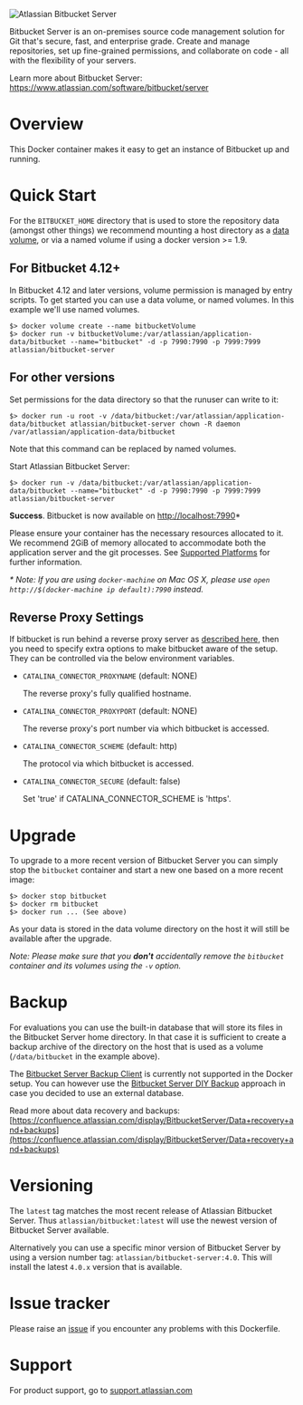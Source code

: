 ![Atlassian Bitbucket Server](https://www.atlassian.com/dam/wac/legacy/bitbucket_logo_landing.png)

Bitbucket Server is an on-premises source code management solution for Git that's secure, fast, and enterprise grade. Create and manage repositories, set up fine-grained permissions, and collaborate on code - all with the flexibility of your servers.

Learn more about Bitbucket Server: <https://www.atlassian.com/software/bitbucket/server>

# Overview

This Docker container makes it easy to get an instance of Bitbucket up and running.

# Quick Start

For the `BITBUCKET_HOME` directory that is used to store the repository data
(amongst other things) we recommend mounting a host directory as a [data volume](https://docs.docker.com/engine/tutorials/dockervolumes/#/data-volumes), or via a named volume if using a docker version >= 1.9. 

## For Bitbucket 4.12+

In Bitbucket 4.12 and later versions, volume permission is managed by entry scripts. To get started you can use a data volume, or named volumes. In this example we'll use named volumes.

    $> docker volume create --name bitbucketVolume
    $> docker run -v bitbucketVolume:/var/atlassian/application-data/bitbucket --name="bitbucket" -d -p 7990:7990 -p 7999:7999 atlassian/bitbucket-server

## For other versions

Set permissions for the data directory so that the runuser can write to it:

    $> docker run -u root -v /data/bitbucket:/var/atlassian/application-data/bitbucket atlassian/bitbucket-server chown -R daemon  /var/atlassian/application-data/bitbucket
    
Note that this command can be replaced by named volumes.

Start Atlassian Bitbucket Server:

    $> docker run -v /data/bitbucket:/var/atlassian/application-data/bitbucket --name="bitbucket" -d -p 7990:7990 -p 7999:7999 atlassian/bitbucket-server

**Success**. Bitbucket is now available on [http://localhost:7990](http://localhost:7990)*

Please ensure your container has the necessary resources allocated to it.
We recommend 2GiB of memory allocated to accommodate both the application server
and the git processes.
See [Supported Platforms](https://confluence.atlassian.com/display/BitbucketServer/Supported+platforms) for further information.
    

_* Note: If you are using `docker-machine` on Mac OS X, please use `open http://$(docker-machine ip default):7990` instead._

## Reverse Proxy Settings

If bitbucket is run behind a reverse proxy server as [described here](https://confluence.atlassian.com/bitbucketserver/proxying-and-securing-bitbucket-server-776640099.html),
then you need to specify extra options to make bitbucket aware of the setup. They can be controlled via the below
environment variables.

* `CATALINA_CONNECTOR_PROXYNAME` (default: NONE)

   The reverse proxy's fully qualified hostname.

* `CATALINA_CONNECTOR_PROXYPORT` (default: NONE)

   The reverse proxy's port number via which bitbucket is accessed.

* `CATALINA_CONNECTOR_SCHEME` (default: http)

   The protocol via which bitbucket is accessed.

* `CATALINA_CONNECTOR_SECURE` (default: false)

   Set 'true' if CATALINA_CONNECTOR_SCHEME is 'https'.

# Upgrade

To upgrade to a more recent version of Bitbucket Server you can simply stop the `bitbucket`
container and start a new one based on a more recent image:

    $> docker stop bitbucket
    $> docker rm bitbucket
    $> docker run ... (See above)

As your data is stored in the data volume directory on the host it will still
be available after the upgrade.

_Note: Please make sure that you **don't** accidentally remove the `bitbucket`
container and its volumes using the `-v` option._

# Backup

For evaluations you can use the built-in database that will store its files in the Bitbucket Server home directory. In that case it is sufficient to create a backup archive of the directory on the host that is used as a volume (`/data/bitbucket` in the example above).

The [Bitbucket Server Backup Client](https://confluence.atlassian.com/display/BitbucketServer/Data+recovery+and+backups) is currently not supported in the Docker setup. You can however use the [Bitbucket Server DIY Backup](https://confluence.atlassian.com/display/BitbucketServer/Using+Bitbucket+Server+DIY+Backup) approach in case you decided to use an external database.

Read more about data recovery and backups: [https://confluence.atlassian.com/display/BitbucketServer/Data+recovery+and+backups](https://confluence.atlassian.com/display/BitbucketServer/Data+recovery+and+backups)

# Versioning

The `latest` tag matches the most recent release of Atlassian Bitbucket Server.
Thus `atlassian/bitbucket:latest` will use the newest version of Bitbucket Server available.

Alternatively you can use a specific minor version of Bitbucket Server by using a version number
tag: `atlassian/bitbucket-server:4.0`. This will install the latest `4.0.x` version that
is available.


# Issue tracker

Please raise an
[issue](https://bitbucket.org/atlassian/docker-atlassian-bitbucket-server/issues) if you
encounter any problems with this Dockerfile.

# Support

For product support, go to [support.atlassian.com](https://support.atlassian.com/)